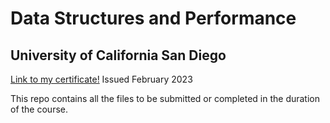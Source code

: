 # Data Structures and Performance
## University of California San Diego

[Link to my certificate!](https://www.coursera.org/account/accomplishments/certificate/LGGHTPANNKF8) Issued February 2023

This repo contains all the files to be submitted or completed in the duration of the course.